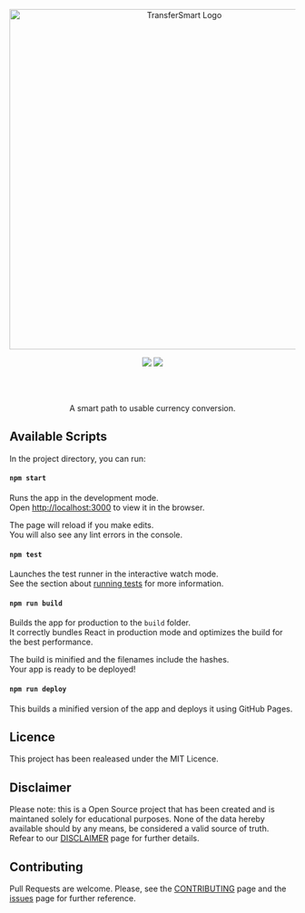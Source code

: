 <p align="center">
  <a href="http://www.iorrah.com/transfersmart"><img width="600" src="http://www.iorrah.com/transfersmart/images/brand/logo-radius.png" alt="TransferSmart Logo" title="TransferSmart Logo"></a>
</p>

<p align="center">
  <a href="https://codeclimate.com/github/iorrah/transfersmart/maintainability"><img src="https://api.codeclimate.com/v1/badges/0a947ed888e2932d48f6/maintainability" /></a> <a href="https://travis-ci.org/iorrah/transfersmart"><img src="https://travis-ci.org/iorrah/transfersmart.svg?branch=master" /></a>
</p><br /><br />

<p align="center">
  A smart path to usable currency conversion.
</p>

## Available Scripts

In the project directory, you can run:

#### `npm start`

Runs the app in the development mode.<br>
Open [http://localhost:3000](http://localhost:3000) to view it in the browser.

The page will reload if you make edits.<br>
You will also see any lint errors in the console.

#### `npm test`

Launches the test runner in the interactive watch mode.<br>
See the section about [running tests](#running-tests) for more information.

#### `npm run build`

Builds the app for production to the `build` folder.<br>
It correctly bundles React in production mode and optimizes the build for the best performance.

The build is minified and the filenames include the hashes.<br>
Your app is ready to be deployed!

#### `npm run deploy`

This builds a minified version of the app and deploys it using GitHub Pages.

## Licence

This project has been realeased under the MIT Licence.

## Disclaimer

Please note: this is a Open Source project that 
has been created and is maintaned solely for 
educational purposes. None of the data hereby 
available should by any means, be considered a 
valid source of truth. Refear to our 
[DISCLAIMER](DISCLAIMER.md) 
page for further details.

## Contributing

Pull Requests are welcome. Please, see the [CONTRIBUTING](CONTRIBUTING.md) 
page and the [issues](https://github.com/iorrah/transfersmart/issues) page
for further reference.

[Disclaimer]: https://github.com/iorrah/transfersmart/blob/master/DISCLAIMER.md
[Contributing]: https://github.com/iorrah/transfersmart/blob/master/CONTRIBUTING.md
